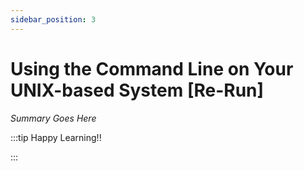 ```yaml
---
sidebar_position: 3
---
```


# Using the Command Line on Your UNIX-based System [Re-Run]

_Summary Goes Here_

:::tip Happy Learning!!

<QuestButton text="Go To Quest" link="https://app.stackup.dev/quest_page/using-the-command-line-on-your-unix-based-system-[re-run]" />

:::
